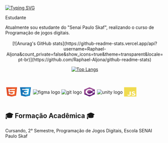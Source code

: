 

<a href="https://git.io/typing-svg"><img src="https://readme-typing-svg.demolab.com?font=Fira+Code&weight=600&duration=2000&pause=1000&color=16EAF7&background=FF6C0000&random=false&width=435&lines=Seja+bem+vindo+ao+meu+perfil+GitHub!;Ol%C3%A1%2C+me+chamo+Raphael!" alt="Typing SVG" /></a>


<div>
    <p>Estudante</p>
</div>

<div>
Atualmente sou estudante do "Senai Paulo Skaf", realizando o curso de Programação de jogos digitais.
</div>

</br>


<div align="center">
  [![Anurag's GitHub stats](https://github-readme-stats.vercel.app/api?username=Raphael-Aljona&count_private=false&show_icons=true&theme=transparent&locale=pt-br)](https://github.com/Raphael-Aljona/github-readme-stats)
  
  [![Top Langs](https://github-readme-stats.vercel.app/api/top-langs/?username=Raphael-Aljona&langs_count=10&layout=compact&theme=transparent&locale=pt-br&hide_progress=true)](https://github.com/Raphael-Aljona/github-readme-stats)
</div>


</br>

<div style="display: inline_block"><br>
<img align="center" alt="Raphael-HTML" height="30" width="40" src="https://raw.githubusercontent.com/devicons/devicon/master/icons/html5/html5-original.svg">
<img align="center" alt="Raphael-CSS" height="30" width="40" src="https://raw.githubusercontent.com/devicons/devicon/master/icons/css3/css3-original.svg">
<img align="center"  alt="figma logo" height="30" width="40" src="https://cdn.jsdelivr.net/gh/devicons/devicon/icons/figma/figma-original.svg"/>
<img align="center"  alt="git logo" height="30" width="40" src="https://cdn.simpleicons.org/git/F05032"/>
<img align="center" alt="Raphael-Csharp" height="30" width="40" src="https://raw.githubusercontent.com/devicons/devicon/master/icons/csharp/csharp-original.svg">
<img align="center"  alt="unity logo" height="30" width="40" src="https://cdn.simpleicons.org/unity/FFFFFF"/>
<img align="center" alt="Tadeu-Js" height="30" width="40" src="https://raw.githubusercontent.com/devicons/devicon/master/icons/javascript/javascript-plain.svg">

</div>

</br>

<div>
  <h2>🎓 Formação Acadêmica 🎓</h2> 
    <p>Cursando, 2° Semestre, Programação de Jogos Digitais, Escola SENAI Paulo Skaf</p>
</div>

